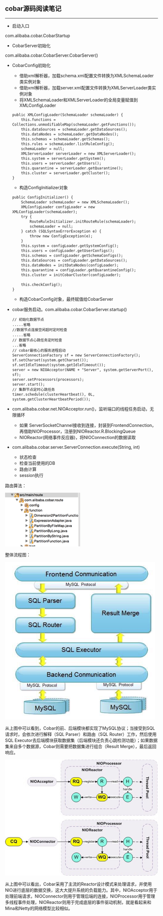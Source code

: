 ## cobar源码阅读笔记

---


* 启动入口

com.alibaba.cobar.CobarStartup

* CobarServer初始化

com.alibaba.cobar.CobarServer.CobarServer()

* CobarConfig初始化

	* 借助xml解析器，加载schema.xml配置文件转换为XMLSchemaLoader类实例对象
	* 借助xml解析器，加载server.xml配置文件转换为XMLServerLoader类实例对象
	* 将XMLSchemaLoader和XMLServerLoader的全局变量赋值到XMLConfigLoader
	
	```
    public XMLConfigLoader(SchemaLoader schemaLoader) {
        this.functions = Collections.unmodifiableMap(schemaLoader.getFunctions());
        this.dataSources = schemaLoader.getDataSources();
        this.dataNodes = schemaLoader.getDataNodes();
        this.schemas = schemaLoader.getSchemas();
        this.rules = schemaLoader.listRuleConfig();
        schemaLoader = null;
        XMLServerLoader serverLoader = new XMLServerLoader();
        this.system = serverLoader.getSystem();
        this.users = serverLoader.getUsers();
        this.quarantine = serverLoader.getQuarantine();
        this.cluster = serverLoader.getCluster();
    }
	```
	* 构造ConfigInitializer对象
	
	```
	public ConfigInitializer() {
        SchemaLoader schemaLoader = new XMLSchemaLoader();
        XMLConfigLoader configLoader = new XMLConfigLoader(schemaLoader);
        try {
            RouteRuleInitializer.initRouteRule(schemaLoader);
            schemaLoader = null;
        } catch (SQLSyntaxErrorException e) {
            throw new ConfigException(e);
        }
        this.system = configLoader.getSystemConfig();
        this.users = configLoader.getUserConfigs();
        this.schemas = configLoader.getSchemaConfigs();
        this.dataSources = configLoader.getDataSources();
        this.dataNodes = initDataNodes(configLoader);
        this.quarantine = configLoader.getQuarantineConfig();
        this.cluster = initCobarCluster(configLoader);

        this.checkConfig();
   }
	```
	* 构造CobarConfig对象，最终赋值给CobarServer

* cobar服务启动。com.alibaba.cobar.CobarServer.startup()
	
	```
	// 初始化数据节点
	.....省略
	//数据节点连接空闲超时定时检查
	.....省略
	// 数据节点心跳任务定时检查
	...省略
	// cobar最核心的服务进程启动
	ServerConnectionFactory sf = new ServerConnectionFactory();
	sf.setCharset(system.getCharset());
	sf.setIdleTimeout(system.getIdleTimeout());
	server = new NIOAcceptor(NAME + "Server", system.getServerPort(), sf);
	server.setProcessors(processors);
	server.start();
	// 集群节点定时心跳任务
	timer.schedule(clusterHeartbeat(), 0L, system.getClusterHeartbeatPeriod());

	```
	
* com.alibaba.cobar.net.NIOAcceptor.run()，监听端口的线程任务启动，无限循环

	* 如果 ServerSocketChannel接收到连接，封装到FrontendConnection，再借助NIOProcessor，注册到NIOReactor.R.BlockingQueue<NIOConnection> 
	* NIOReactor(网络事件反应器)，将NIOConnection的数据读取

* com.alibaba.cobar.server.ServerConnection.execute(String, int)

	* 状态检查
	* 检查当前使用的DB
	* 路由计算
	* session执行

路由算法：

![image](img/10.png)
	

整体流程图：

![image](img/8.png)

从上图中可以看到，Cobar的前、后端模块都实现了MySQL协议；当接受到SQL请求时，会依次进行解释（SQL Parser）和路由（SQL Router）工作，然后使用SQL Executor去后端模块获取数据集（后端模块还负责心跳检测功能）；如果数据集来自多个数据源，Cobar则需要把数据集进行组合（Result Merge），最后返回响应。


![image](img/9.jpg)

从上图中可以看出，Cobar采用了主流的Reactor设计模式来处理请求，并使用NIO进行底层的数据交换，这大大提升系统的负载能力。其中，NIOAcceptor用于处理前端请求，NIOConnector则用于管理后端的连接，NIOProcessor用于管理多线程事件处理，NIOReactor则用于完成底层的事件驱动机制，就是看起来和Mina和Netty的网络模型比较相似。